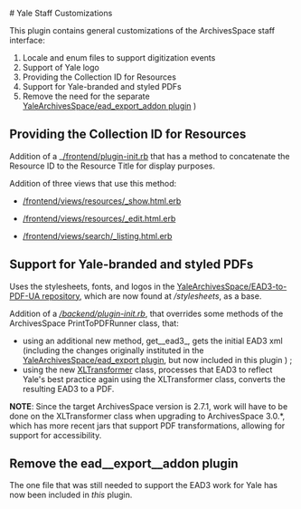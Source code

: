 ﻿﻿﻿﻿﻿﻿# Yale Staff CustomizationsThis plugin contains general customizations of the ArchivesSpace staff interface:1. Locale and enum files to support digitization events2. Support of Yale logo3. Providing the Collection ID for Resources4. Support for Yale-branded and styled PDFs5. Remove the need for the separate  [YaleArchivesSpace/ead_export_addon  plugin](https://github.com/YaleArchivesSpace/ead_export_addon) ) ## Providing the Collection ID for ResourcesAddition of a  _[/frontend/plugin-init.rb](frontend/plugin-init.rb) that has a method to concatenate the Resource ID to the Resource Title for display purposes.Addition of three views that use this method:-  [/frontend/views/resources/_show.html.erb](frontend/views/resources/_show.html.erb)-  [/frontend/views/resources/_edit.html.erb](frontend/views/resources/_edit.html.erb)-  [/frontend/views/search/_listing.html.erb ](frontend/views/search/_listing.html.erb )## Support for Yale-branded and styled PDFs Uses the stylesheets, fonts, and logos in the [YaleArchivesSpace/EAD3-to-PDF-UA repository](https://github.com/YaleArchivesSpace/EAD3-to-PDF-UA), which are now found at _/stylesheets_, as a base.Addition of a _[/backend/plugin-init.rb](backend/plugin-init.rb)_, that overrides some methods of the ArchivesSpace PrintToPDFRunner class, that:-  using an additional new method, get__ead3_, gets the initial EAD3 xml (including the changes originally instituted in the [YaleArchivesSpace/ead_export  plugin](https://github.com/YaleArchivesSpace/ead_export), but now included in this plugin ) ;-    using the new [XLTransformer](backend/lib/XL_transformer.rb) class, processes that EAD3 to reflect Yale's best practice    again using the XLTransformer class, converts the resulting EAD3 to a PDF.**NOTE**:  Since the target ArchivesSpace version is 2.7.1, work will have to be done on the XLTransformer class when upgrading to ArchivesSpace 3.0.*, which has more recent jars that support PDF transformations, allowing for support for accessibility.## Remove the **ead__export__addon** pluginThe one file that was still needed to support the EAD3 work for Yale has now been included in *this* plugin.